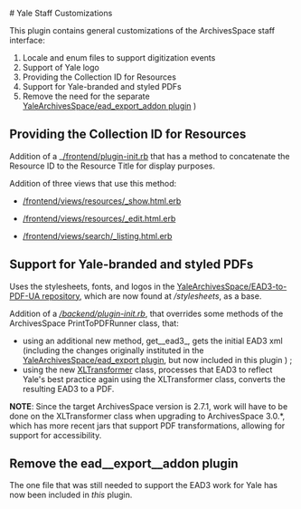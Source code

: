 ﻿﻿﻿﻿﻿﻿# Yale Staff CustomizationsThis plugin contains general customizations of the ArchivesSpace staff interface:1. Locale and enum files to support digitization events2. Support of Yale logo3. Providing the Collection ID for Resources4. Support for Yale-branded and styled PDFs5. Remove the need for the separate  [YaleArchivesSpace/ead_export_addon  plugin](https://github.com/YaleArchivesSpace/ead_export_addon) ) ## Providing the Collection ID for ResourcesAddition of a  _[/frontend/plugin-init.rb](frontend/plugin-init.rb) that has a method to concatenate the Resource ID to the Resource Title for display purposes.Addition of three views that use this method:-  [/frontend/views/resources/_show.html.erb](frontend/views/resources/_show.html.erb)-  [/frontend/views/resources/_edit.html.erb](frontend/views/resources/_edit.html.erb)-  [/frontend/views/search/_listing.html.erb ](frontend/views/search/_listing.html.erb )## Support for Yale-branded and styled PDFs Uses the stylesheets, fonts, and logos in the [YaleArchivesSpace/EAD3-to-PDF-UA repository](https://github.com/YaleArchivesSpace/EAD3-to-PDF-UA), which are now found at _/stylesheets_, as a base.Addition of a _[/backend/plugin-init.rb](backend/plugin-init.rb)_, that overrides some methods of the ArchivesSpace PrintToPDFRunner class, that:-  using an additional new method, get__ead3_, gets the initial EAD3 xml (including the changes originally instituted in the [YaleArchivesSpace/ead_export  plugin](https://github.com/YaleArchivesSpace/ead_export), but now included in this plugin ) ;-    using the new [XLTransformer](backend/lib/XL_transformer.rb) class, processes that EAD3 to reflect Yale's best practice    again using the XLTransformer class, converts the resulting EAD3 to a PDF.**NOTE**:  Since the target ArchivesSpace version is 2.7.1, work will have to be done on the XLTransformer class when upgrading to ArchivesSpace 3.0.*, which has more recent jars that support PDF transformations, allowing for support for accessibility.## Remove the **ead__export__addon** pluginThe one file that was still needed to support the EAD3 work for Yale has now been included in *this* plugin.